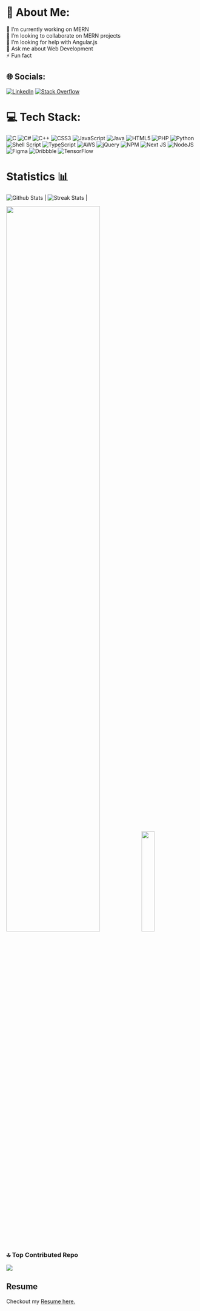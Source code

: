 # 💫 About Me:
🔭 I’m currently working on MERN <br>👯 I’m looking to collaborate on MERN projects<br>🤝 I’m looking for help with  Angular.js<br>💬 Ask me about  Web Development<br>⚡ Fun fact


## 🌐 Socials:
[![LinkedIn](https://img.shields.io/badge/LinkedIn-%230077B5.svg?logo=linkedin&logoColor=white)](https://linkedin.com/in/www.linkedin.com/in/mayank-kush-b66b4223a) [![Stack Overflow](https://img.shields.io/badge/-Stackoverflow-FE7A16?logo=stack-overflow&logoColor=white)](https://stackoverflow.com/users/https://stackoverflow.com/users/25362756/mayank-kush) 

# 💻 Tech Stack:
![C](https://img.shields.io/badge/c-%2300599C.svg?style=for-the-badge&logo=c&logoColor=white) ![C#](https://img.shields.io/badge/c%23-%23239120.svg?style=for-the-badge&logo=csharp&logoColor=white) ![C++](https://img.shields.io/badge/c++-%2300599C.svg?style=for-the-badge&logo=c%2B%2B&logoColor=white) ![CSS3](https://img.shields.io/badge/css3-%231572B6.svg?style=for-the-badge&logo=css3&logoColor=white) ![JavaScript](https://img.shields.io/badge/javascript-%23323330.svg?style=for-the-badge&logo=javascript&logoColor=%23F7DF1E) ![Java](https://img.shields.io/badge/java-%23ED8B00.svg?style=for-the-badge&logo=openjdk&logoColor=white) ![HTML5](https://img.shields.io/badge/html5-%23E34F26.svg?style=for-the-badge&logo=html5&logoColor=white) ![PHP](https://img.shields.io/badge/php-%23777BB4.svg?style=for-the-badge&logo=php&logoColor=white) ![Python](https://img.shields.io/badge/python-3670A0?style=for-the-badge&logo=python&logoColor=ffdd54) ![Shell Script](https://img.shields.io/badge/shell_script-%23121011.svg?style=for-the-badge&logo=gnu-bash&logoColor=white) ![TypeScript](https://img.shields.io/badge/typescript-%23007ACC.svg?style=for-the-badge&logo=typescript&logoColor=white) ![AWS](https://img.shields.io/badge/AWS-%23FF9900.svg?style=for-the-badge&logo=amazon-aws&logoColor=white) ![jQuery](https://img.shields.io/badge/jquery-%230769AD.svg?style=for-the-badge&logo=jquery&logoColor=white) ![NPM](https://img.shields.io/badge/NPM-%23CB3837.svg?style=for-the-badge&logo=npm&logoColor=white) ![Next JS](https://img.shields.io/badge/Next-black?style=for-the-badge&logo=next.js&logoColor=white) ![NodeJS](https://img.shields.io/badge/node.js-6DA55F?style=for-the-badge&logo=node.js&logoColor=white) ![Figma](https://img.shields.io/badge/figma-%23F24E1E.svg?style=for-the-badge&logo=figma&logoColor=white) ![Dribbble](https://img.shields.io/badge/Dribbble-EA4C89?style=for-the-badge&logo=dribbble&logoColor=white) ![TensorFlow](https://img.shields.io/badge/TensorFlow-%23FF6F00.svg?style=for-the-badge&logo=TensorFlow&logoColor=white)
# Statistics 📊

![Github Stats](https://github-readme-stats.vercel.app/api?username=Mayank-wen&show_icons=true&theme=radical&hide_border=true&border_radius=10) | ![Streak Stats](http://github-readme-streak-stats.herokuapp.com?user=Mayank-wen&theme=radical&hide_border=true&border_radius=10) |

<div>
    <img src="https://github-readme-activity-graph.vercel.app/graph?username=Mayank-wen&radius=15&hide_border=true&theme=radical" width="70%">
    <img src="https://github-readme-stats-deployment.vercel.app/api/top-langs/?username=Mayank-wen&show_icons=true&theme=radical&hide_border=true&border_radius=10&hide=jupyter%20notebook,kvlang" width="26%"/>
</div>

### 🔝 Top Contributed Repo
![](https://github-contributor-stats.vercel.app/api?username=Mayank-Wen&limit=5&theme=dark&combine_all_yearly_contributions=true)



## Resume

Checkout my [Resume here.](https://aiapply.co/r/667c5328c8747)

